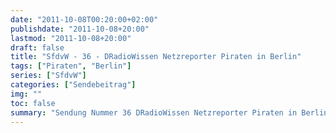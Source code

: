 ```yaml
---
date: "2011-10-08T00:20:00+02:00"
publishdate: "2011-10-08+20:00"
lastmod: "2011-10-08+20:00"
draft: false
title: "SfdvW - 36 - DRadioWissen Netzreporter Piraten in Berlin"
tags: ["Piraten", "Berlin"]
series: ["SfdvW"]
categories: ["Sendebeitrag"]
img: ""
toc: false
summary: "Sendung Nummer 36 DRadioWissen Netzreporter Piraten in Berlin"
---
```


<div id="example"></div>
<script src="https://cdn.podlove.org/web-player/embed.js"></script>

<script>
  podlovePlayer('#example', '/blog/sfdvw36.json');
</script>
